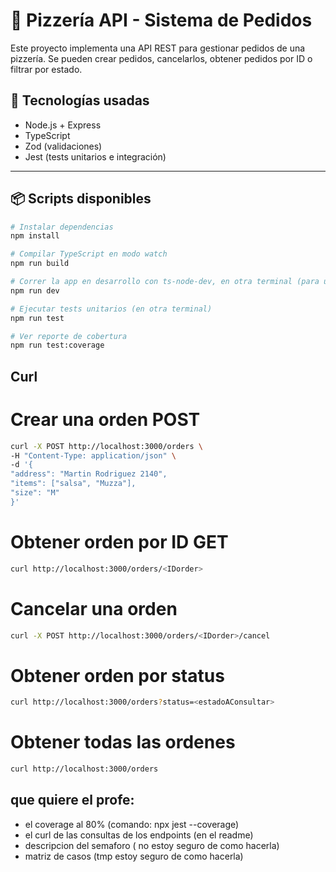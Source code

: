 # 🍕 Pizzería API - Sistema de Pedidos

Este proyecto implementa una API REST para gestionar pedidos de una pizzería. Se pueden crear pedidos, cancelarlos, obtener pedidos por ID o filtrar por estado.

## 🚀 Tecnologías usadas

- Node.js + Express
- TypeScript
- Zod (validaciones)
- Jest (tests unitarios e integración)

---

## 📦 Scripts disponibles

```bash
# Instalar dependencias
npm install

# Compilar TypeScript en modo watch
npm run build

# Correr la app en desarrollo con ts-node-dev, en otra terminal (para usar postman)
npm run dev

# Ejecutar tests unitarios (en otra terminal)
npm run test

# Ver reporte de cobertura
npm run test:coverage
```

## Curl

# Crear una orden POST

```bash
curl -X POST http://localhost:3000/orders \
-H "Content-Type: application/json" \
-d '{
"address": "Martin Rodriguez 2140",
"items": ["salsa", "Muzza"],
"size": "M"
}'
```

# Obtener orden por ID GET

```bash
curl http://localhost:3000/orders/<IDorder>
```

# Cancelar una orden

```bash
curl -X POST http://localhost:3000/orders/<IDorder>/cancel
```

# Obtener orden por status

```bash
curl http://localhost:3000/orders?status=<estadoAConsultar>
```

# Obtener todas las ordenes

```bash
curl http://localhost:3000/orders
```

## que quiere el profe:

- el coverage al 80% (comando: npx jest --coverage)
- el curl de las consultas de los endpoints (en el readme)
- descripcion del semaforo ( no estoy seguro de como hacerla)
- matriz de casos (tmp estoy seguro de como hacerla)

